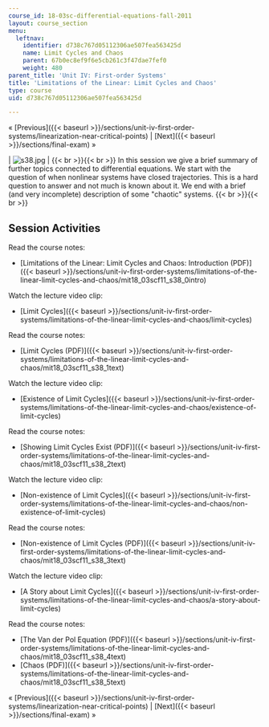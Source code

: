 ```yaml
---
course_id: 18-03sc-differential-equations-fall-2011
layout: course_section
menu:
  leftnav:
    identifier: d738c767d05112306ae507fea563425d
    name: Limit Cycles and Chaos
    parent: 67b0ec8ef9f6e5cb261c3f47dae7fef0
    weight: 480
parent_title: 'Unit IV: First-order Systems'
title: 'Limitations of the Linear: Limit Cycles and Chaos'
type: course
uid: d738c767d05112306ae507fea563425d

---
```


« [Previous]({{< baseurl >}}/sections/unit-iv-first-order-systems/linearization-near-critical-points) | [Next]({{< baseurl >}}/sections/final-exam) »

| ![s38.jpg](/coursemedia/18-03sc-differential-equations-fall-2011/01d57763c993f8da90280422bd1e36e6_s38.jpg) |  {{< br >}}{{< br >}} In this session we give a brief summary of further topics connected to differential equations. We start with the question of when nonlinear systems have closed trajectories. This is a hard question to answer and not much is known about it. We end with a brief (and very incomplete) description of some "chaotic" systems. {{< br >}}{{< br >}}  

Session Activities
------------------

Read the course notes:

*   [Limitations of the Linear: Limit Cycles and Chaos: Introduction (PDF)]({{< baseurl >}}/sections/unit-iv-first-order-systems/limitations-of-the-linear-limit-cycles-and-chaos/mit18_03scf11_s38_0intro)

Watch the lecture video clip:

*   [Limit Cycles]({{< baseurl >}}/sections/unit-iv-first-order-systems/limitations-of-the-linear-limit-cycles-and-chaos/limit-cycles)

Read the course notes:

*   [Limit Cycles (PDF)]({{< baseurl >}}/sections/unit-iv-first-order-systems/limitations-of-the-linear-limit-cycles-and-chaos/mit18_03scf11_s38_1text)

Watch the lecture video clip:

*   [Existence of Limit Cycles]({{< baseurl >}}/sections/unit-iv-first-order-systems/limitations-of-the-linear-limit-cycles-and-chaos/existence-of-limit-cycles)

Read the course notes:

*   [Showing Limit Cycles Exist (PDF)]({{< baseurl >}}/sections/unit-iv-first-order-systems/limitations-of-the-linear-limit-cycles-and-chaos/mit18_03scf11_s38_2text)

Watch the lecture video clip:

*   [Non-existence of Limit Cycles]({{< baseurl >}}/sections/unit-iv-first-order-systems/limitations-of-the-linear-limit-cycles-and-chaos/non-existence-of-limit-cycles)

Read the course notes:

*   [Non-existence of Limit Cycles (PDF)]({{< baseurl >}}/sections/unit-iv-first-order-systems/limitations-of-the-linear-limit-cycles-and-chaos/mit18_03scf11_s38_3text)

Watch the lecture video clip:

*   [A Story about Limit Cycles]({{< baseurl >}}/sections/unit-iv-first-order-systems/limitations-of-the-linear-limit-cycles-and-chaos/a-story-about-limit-cycles)

Read the course notes:

*   [The Van der Pol Equation (PDF)]({{< baseurl >}}/sections/unit-iv-first-order-systems/limitations-of-the-linear-limit-cycles-and-chaos/mit18_03scf11_s38_4text)
*   [Chaos (PDF)]({{< baseurl >}}/sections/unit-iv-first-order-systems/limitations-of-the-linear-limit-cycles-and-chaos/mit18_03scf11_s38_5text)

« [Previous]({{< baseurl >}}/sections/unit-iv-first-order-systems/linearization-near-critical-points) | [Next]({{< baseurl >}}/sections/final-exam) »
